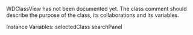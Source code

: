 WDClassView has not been documented yet. The class comment should describe the purpose of the class, its collaborations and its variables.

Instance Variables:
	selectedClass		<Behavior>
	searchPanel		<WDSearchPanel>